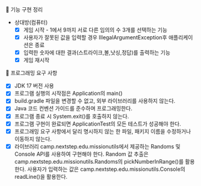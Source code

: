 🚀 기능 구현 정리

- 상대방(컴퓨터)
    - [x] 게임 시작 - 1에서 9까지 서로 다른 임의의 수 3개를 선택하는 기능
    - [x] 사용자가 잘못된 값을 입력할 경우 IllegalArgumentException후 애플리케이션은 종료
    - [x] 입력한 숫자에 대한 결과(스트라이크,볼,낫싱,정답)를 출력하는 기능
    - [x] 게임 재시작

🎯 프로그래밍 요구 사항

- [x] JDK 17 버전 사용
- [x] 프로그램 실행의 시작점은 Application의 main()
- [x] build.gradle 파일을 변경할 수 없고, 외부 라이브러리를 사용하지 않는다.
- [x] Java 코드 컨벤션 가이드를 준수하며 프로그래밍한다.
- [x] 프로그램 종료 시 System.exit()를 호출하지 않는다.
- [x] 프로그램 구현이 완료되면 ApplicationTest의 모든 테스트가 성공해야 한다.
- [x] 프로그래밍 요구 사항에서 달리 명시하지 않는 한 파일, 패키지 이름을 수정하거나 이동하지 않는다.
- [x] 라이브러리
  camp.nextstep.edu.missionutils에서 제공하는 Randoms 및 Console API를 사용하여 구현해야 한다.
  Random 값 추출은 camp.nextstep.edu.missionutils.Randoms의 pickNumberInRange()를 활용한다.
  사용자가 입력하는 값은 camp.nextstep.edu.missionutils.Console의 readLine()을 활용한다.

